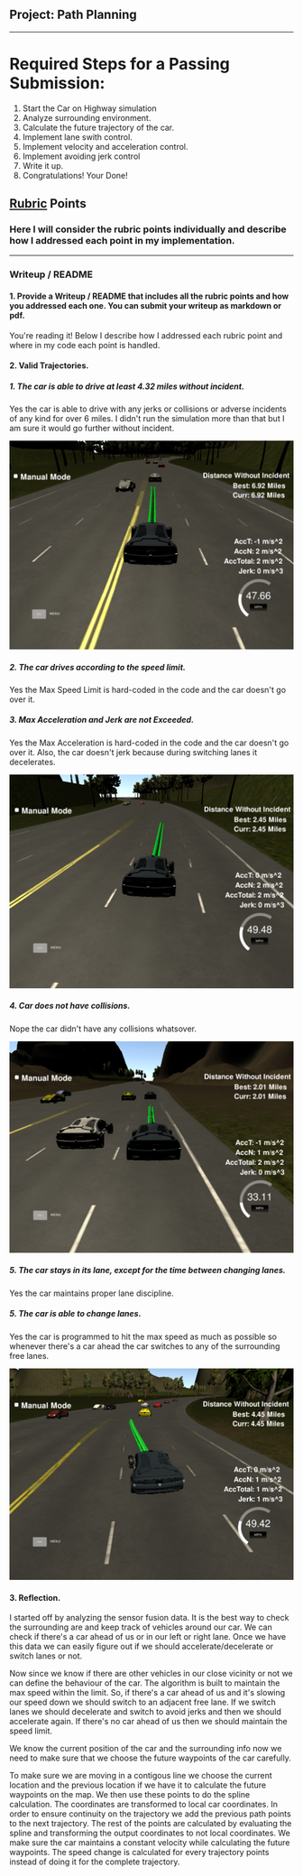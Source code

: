 ## Project: Path Planning

---


# Required Steps for a Passing Submission:
1. Start the Car on Highway simulation
2. Analyze surrounding environment.
3. Calculate the future trajectory of the car. 
4. Implement lane swith control.
5. Implement velocity and acceleration control.
6. Implement avoiding jerk control
7. Write it up.
8. Congratulations!  Your Done!

## [Rubric](https://review.udacity.com/#!/rubrics/1534/view) Points
### Here I will consider the rubric points individually and describe how I addressed each point in my implementation.  

---
### Writeup / README

#### 1. Provide a Writeup / README that includes all the rubric points and how you addressed each one.  You can submit your writeup as markdown or pdf.  

You're reading it! Below I describe how I addressed each rubric point and where in my code each point is handled.

#### 2. Valid Trajectories.

##### 1. The car is able to drive at least 4.32 miles without incident.

Yes the car is able to drive with any jerks or collisions or adverse incidents of any kind for over 6 miles. I didn't run the simulation more than that but I am sure it would go further without incident.

![Successful](./images/Successful.png)


##### 2. The car drives according to the speed limit.

Yes the  Max Speed Limit is hard-coded in the code and the car doesn't go over it.

##### 3. Max Acceleration and Jerk are not Exceeded.

Yes the Max Acceleration is hard-coded in the code and the car doesn't go over it. Also, the car doesn't jerk because during switching lanes it decelerates.

![Speed](./images/Speed.png)

##### 4. Car does not have collisions.

Nope the car didn't have any collisions whatsover.

![Collision](./images/Collision.png)

##### 5. The car stays in its lane, except for the time between changing lanes.

Yes the car maintains proper lane discipline.

##### 5. The car is able to change lanes.

Yes the car is programmed to hit the max speed as much as possible so whenever there's a car ahead the car switches to any of the surrounding free lanes.

![Lane_change](./images/Lane_change.png)


#### 3. Reflection.

I started off by analyzing the sensor fusion data. It is the best way to check the surrounding are and keep track of vehicles around our car. We can check if there's a car ahead of us or in our left or right lane. Once we have this data we can easily figure out if we should accelerate/decelerate or switch lanes or not.

Now since we know if there are other vehicles in our close vicinity or not we can define the behaviour of the car. The algorithm is built to maintain the max speed within the limit. So, if there's a car ahead of us and it's slowing our speed down we should switch to an adjacent free lane. If we switch lanes we should decelerate and switch to avoid jerks and then we should accelerate again. If there's no car ahead of us then we should maintain the speed limit.

We know the current position of the car and the surrounding info now we need to make sure that we choose the future waypoints of the car carefully.

To make sure we are moving in a contigous line we choose the current location and the previous location if we have it to calculate the future waypoints on the map. We then use these points to do the spline calculation. The coordinates are transformed to local car coordinates. In order to ensure continuity on the trajectory we add the previous path points to the next trajectory. The rest of the points are calculated by evaluating the spline and transforming the output coordinates to not local coordinates. We make sure the car maintains a constant velocity while calculating the future waypoints. The speed change is calculated for every trajectory points instead of doing it for the complete trajectory.
